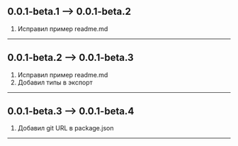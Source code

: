 ## 0.0.1-beta.1 --> 0.0.1-beta.2

1. Исправил пример readme.md

---

## 0.0.1-beta.2 --> 0.0.1-beta.3

1. Исправил пример readme.md
2. Добавил типы в экспорт

---

## 0.0.1-beta.3 --> 0.0.1-beta.4

1. Добавил git URL в package.json

---